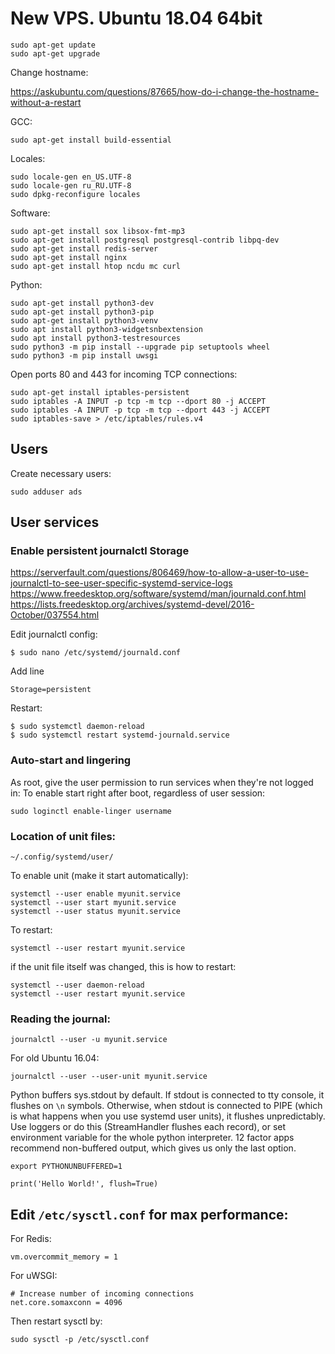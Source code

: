 # New VPS. Ubuntu 18.04 64bit

    sudo apt-get update
    sudo apt-get upgrade


Change hostname:

https://askubuntu.com/questions/87665/how-do-i-change-the-hostname-without-a-restart


GCC:

    sudo apt-get install build-essential


Locales:

    sudo locale-gen en_US.UTF-8
    sudo locale-gen ru_RU.UTF-8
    sudo dpkg-reconfigure locales

Software:

    sudo apt-get install sox libsox-fmt-mp3
    sudo apt-get install postgresql postgresql-contrib libpq-dev
    sudo apt-get install redis-server
    sudo apt-get install nginx
    sudo apt-get install htop ncdu mc curl

Python:

    sudo apt-get install python3-dev
    sudo apt-get install python3-pip
    sudo apt-get install python3-venv
    sudo apt install python3-widgetsnbextension
    sudo apt install python3-testresources
    sudo python3 -m pip install --upgrade pip setuptools wheel
    sudo python3 -m pip install uwsgi


Open ports 80 and 443 for incoming TCP connections:

    sudo apt-get install iptables-persistent
    sudo iptables -A INPUT -p tcp -m tcp --dport 80 -j ACCEPT
    sudo iptables -A INPUT -p tcp -m tcp --dport 443 -j ACCEPT
    sudo iptables-save > /etc/iptables/rules.v4


## Users

Create necessary users:

    sudo adduser ads


## User services

### Enable persistent journalctl Storage

https://serverfault.com/questions/806469/how-to-allow-a-user-to-use-journalctl-to-see-user-specific-systemd-service-logs
https://www.freedesktop.org/software/systemd/man/journald.conf.html
https://lists.freedesktop.org/archives/systemd-devel/2016-October/037554.html

Edit journalctl config:

    $ sudo nano /etc/systemd/journald.conf

Add line

    Storage=persistent

Restart:
    
    $ sudo systemctl daemon-reload
    $ sudo systemctl restart systemd-journald.service

### Auto-start and lingering

As root, give the user permission to run services when they're not logged in:
To enable start right after boot, regardless of user session:

    sudo loginctl enable-linger username

### Location of unit files:

    ~/.config/systemd/user/

To enable unit (make it start automatically):

    systemctl --user enable myunit.service
    systemctl --user start myunit.service
    systemctl --user status myunit.service

To restart:

    systemctl --user restart myunit.service

if the unit file itself was changed, this is how to restart:

    systemctl --user daemon-reload
    systemctl --user restart myunit.service


### Reading the journal:

    journalctl --user -u myunit.service

For old Ubuntu 16.04:

    journalctl --user --user-unit myunit.service

Python buffers sys.stdout by default. If stdout is connected to tty console, it flushes on `\n` symbols. Otherwise, when stdout is connected to PIPE (which is what happens when you use systemd user units), it flushes unpredictably. Use loggers or do this (StreamHandler flushes each record), or set environment variable for the whole python interpreter. 12 factor apps recommend non-buffered output, which gives us only the last option.

    export PYTHONUNBUFFERED=1

    print('Hello World!', flush=True)


## Edit `/etc/sysctl.conf` for max performance:

For Redis:

    vm.overcommit_memory = 1

For uWSGI:

    # Increase number of incoming connections
    net.core.somaxconn = 4096

Then restart sysctl by:

    sudo sysctl -p /etc/sysctl.conf
